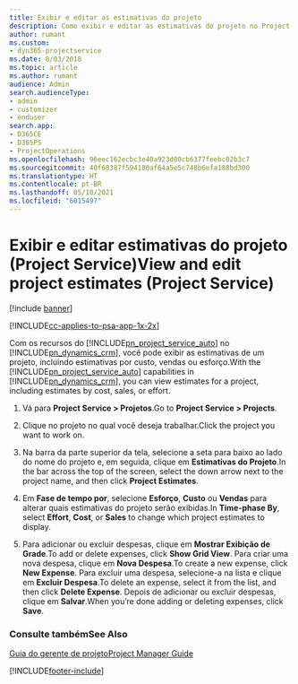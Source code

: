 ```yaml
---
title: Exibir e editar as estimativas do projeto
description: Como exibir e editar as estimativas do projeto no Project Service
author: rumant
ms.custom:
- dyn365-projectservice
ms.date: 8/03/2018
ms.topic: article
ms.author: rumant
audience: Admin
search.audienceType:
- admin
- customizer
- enduser
search.app:
- D365CE
- D365PS
- ProjectOperations
ms.openlocfilehash: 96eec162ecbc3e40a923d00cb6377feebc02b3c7
ms.sourcegitcommit: 40f68387f594180af64a5e5c748b6efa188bd300
ms.translationtype: HT
ms.contentlocale: pt-BR
ms.lasthandoff: 05/10/2021
ms.locfileid: "6015497"
---
```

# <a name="view-and-edit-project-estimates-project-service"></a><span data-ttu-id="64640-103">Exibir e editar estimativas do projeto (Project Service)</span><span class="sxs-lookup"><span data-stu-id="64640-103">View and edit project estimates (Project Service)</span></span>

[!include [banner](../includes/psa-now-project-operations.md)]

[!INCLUDE[cc-applies-to-psa-app-1x-2x](../includes/cc-applies-to-psa-app-1x-2x.md)]

<span data-ttu-id="64640-104">Com os recursos do [!INCLUDE[pn_project_service_auto](../includes/pn-project-service-auto.md)] no [!INCLUDE[pn_dynamics_crm](../includes/pn-dynamics-crm.md)], você pode exibir as estimativas de um projeto, incluindo estimativas por custo, vendas ou esforço.</span><span class="sxs-lookup"><span data-stu-id="64640-104">With the [!INCLUDE[pn_project_service_auto](../includes/pn-project-service-auto.md)] capabilities in [!INCLUDE[pn_dynamics_crm](../includes/pn-dynamics-crm.md)], you can view estimates for a project, including estimates by cost, sales, or effort.</span></span>  
  
1.  <span data-ttu-id="64640-105">Vá para **Project Service > Projetos**.</span><span class="sxs-lookup"><span data-stu-id="64640-105">Go to **Project Service > Projects**.</span></span>  
  
2.  <span data-ttu-id="64640-106">Clique no projeto no qual você deseja trabalhar.</span><span class="sxs-lookup"><span data-stu-id="64640-106">Click the project you want to work on.</span></span>  
  
3.  <span data-ttu-id="64640-107">Na barra da parte superior da tela, selecione a seta para baixo ao lado do nome do projeto e, em seguida, clique em **Estimativas do Projeto**.</span><span class="sxs-lookup"><span data-stu-id="64640-107">In the bar across the top of the screen, select the down arrow next to the project name, and then click **Project Estimates**.</span></span>  
  
4.  <span data-ttu-id="64640-108">Em **Fase de tempo por**, selecione **Esforço**, **Custo** ou **Vendas** para alterar quais estimativas do projeto serão exibidas.</span><span class="sxs-lookup"><span data-stu-id="64640-108">In **Time-phase By**, select **Effort**, **Cost**, or **Sales** to change which project estimates to display.</span></span>  
  
5.  <span data-ttu-id="64640-109">Para adicionar ou excluir despesas, clique em **Mostrar Exibição de Grade**.</span><span class="sxs-lookup"><span data-stu-id="64640-109">To add or delete expenses, click **Show Grid View**.</span></span> <span data-ttu-id="64640-110">Para criar uma nova despesa, clique em **Nova Despesa**.</span><span class="sxs-lookup"><span data-stu-id="64640-110">To create a new expense, click **New Expense**.</span></span> <span data-ttu-id="64640-111">Para excluir uma despesa, selecione-a na lista e clique em **Excluir Despesa**.</span><span class="sxs-lookup"><span data-stu-id="64640-111">To delete an expense, select it from the list, and then click **Delete Expense**.</span></span> <span data-ttu-id="64640-112">Depois de adicionar ou excluir despesas, clique em **Salvar**.</span><span class="sxs-lookup"><span data-stu-id="64640-112">When you’re done adding or deleting expenses, click **Save**.</span></span>  
  
### <a name="see-also"></a><span data-ttu-id="64640-113">Consulte também</span><span class="sxs-lookup"><span data-stu-id="64640-113">See Also</span></span>  
 [<span data-ttu-id="64640-114">Guia do gerente de projeto</span><span class="sxs-lookup"><span data-stu-id="64640-114">Project Manager Guide</span></span>](../psa/project-manager-guide.md)


[!INCLUDE[footer-include](../includes/footer-banner.md)]